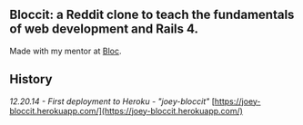 ## Bloccit: a Reddit clone to teach the fundamentals of web development and Rails 4.
Made with my mentor at [Bloc](http://bloc.io).



## History

*12.20.14 - First deployment to Heroku - "joey-bloccit"*
[https://joey-bloccit.herokuapp.com/](https://joey-bloccit.herokuapp.com/)